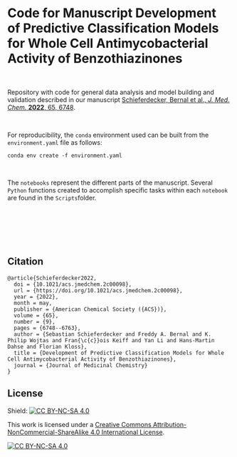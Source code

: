 # Code for Manuscript Development of Predictive Classification Models for Whole Cell Antimycobacterial Activity of Benzothiazinones

&nbsp;

Repository with code for general data analysis and model building and validation described in our manuscript [Schieferdecker, Bernal et al., *J. Med. Chem.* **2022**, 65, 6748](https://pubs.acs.org/doi/abs/10.1021/acs.jmedchem.2c00098).

&nbsp;

For reproducibility, the `conda` environment used can be built from the `environment.yaml` file as follows:

```
conda env create -f environment.yaml
```
&nbsp;

The `notebooks` represent the different parts of the manuscript. Several `Python` functions created to accomplish specific tasks within each `notebook` are found in the `Scripts`folder.


&nbsp;

&nbsp;

&nbsp;

## Citation
```
@article{Schieferdecker2022,
  doi = {10.1021/acs.jmedchem.2c00098},
  url = {https://doi.org/10.1021/acs.jmedchem.2c00098},
  year = {2022},
  month = may,
  publisher = {American Chemical Society ({ACS})},
  volume = {65},
  number = {9},
  pages = {6748--6763},
  author = {Sebastian Schieferdecker and Freddy A. Bernal and K. Philip Wojtas and Fran{\c{c}}ois Keiff and Yan Li and Hans-Martin Dahse and Florian Kloss},
  title = {Development of Predictive Classification Models for Whole Cell Antimycobacterial Activity of Benzothiazinones},
  journal = {Journal of Medicinal Chemistry}
}
```

## License

Shield: [![CC BY-NC-SA 4.0][cc-by-nc-sa-shield]][cc-by-nc-sa]

This work is licensed under a
[Creative Commons Attribution-NonCommercial-ShareAlike 4.0 International License][cc-by-nc-sa].

[![CC BY-NC-SA 4.0][cc-by-nc-sa-image]][cc-by-nc-sa]

[cc-by-nc-sa]: http://creativecommons.org/licenses/by-nc-sa/4.0/
[cc-by-nc-sa-image]: https://licensebuttons.net/l/by-nc-sa/4.0/88x31.png
[cc-by-nc-sa-shield]: https://img.shields.io/badge/License-CC%20BY--NC--SA%204.0-lightgrey.svg

